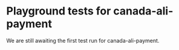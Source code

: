 # Playground tests for canada-ali-payment
We are still awaiting the first test run for canada-ali-payment.
